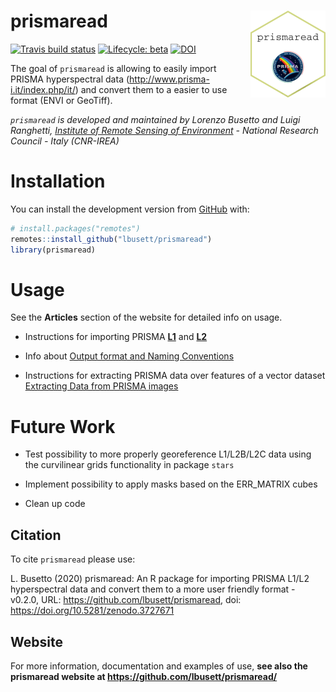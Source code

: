 
<!-- README.md is generated from README.Rmd. Please edit that file -->

# prismaread <a href='https://github.com/lbusett/prismaread'><img src='man/figures/logo.png' align="right" height="139" /></a>

<!-- badges: start -->

[![Travis build
status](https://travis-ci.org/lbusett/prismaread.svg?branch=master)](https://travis-ci.org/lbusett/prismaread)
[![Lifecycle:
beta](https://img.shields.io/badge/lifecycle-beta-blue.svg)](https://www.tidyverse.org/lifecycle/#beta)
[![DOI](https://zenodo.org/badge/211091818.svg)](https://zenodo.org/badge/latestdoi/211091818)
<!-- badges: end -->

The goal of `prismaread` is allowing to easily import PRISMA
hyperspectral data (<http://www.prisma-i.it/index.php/it/>) and convert
them to a easier to use format (ENVI or GeoTiff).

*`prismaread` is developed and maintained by Lorenzo Busetto and Luigi
Ranghetti, [Institute of Remote Sensing of
Environment](http://www.irea.cnr.it/en/) - National Research Council -
Italy (CNR-IREA)*

# Installation

You can install the development version from
[GitHub](https://github.com/) with:

``` r
# install.packages("remotes")
remotes::install_github("lbusett/prismaread")
library(prismaread)
```

# Usage

See the **Articles** section of the website for detailed info on usage.

  - Instructions for importing PRISMA
    [**L1**](articles/Importing-Level-1-Data.html) and
    [**L2**](articles/Importing-Level-2-Data.html)

  - Info about [Output format and Naming
    Conventions](articles/Output-Format-and-Naming.html)

  - Instructions for extracting PRISMA data over features of a vector
    dataset [Extracting Data from PRISMA
    images](articles/Extracting-data-over-vector.html)

# Future Work

  - Test possibility to more properly georeference L1/L2B/L2C data using
    the curvilinear grids functionality in package `stars`

  - Implement possibility to apply masks based on the ERR\_MATRIX cubes

  - Clean up code

## Citation

To cite `prismaread` please use:

L. Busetto (2020) prismaread: An R package for importing PRISMA L1/L2
hyperspectral data and convert them to a more user friendly format -
v0.2.0, URL: <https://github.com/lbusett/prismaread>, doi:
<https://doi.org/10.5281/zenodo.3727671>

## Website

For more information, documentation and examples of use, **see also the
prismaread website at <https://github.com/lbusett/prismaread/>**
